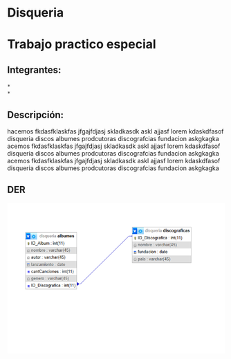 # Disqueria

# Trabajo practico especial

## Integrantes:
    * 
    *  

## Descripción:

hacemos fkdasfklaskfas jfgajfdjasj skladkasdk askl ajjasf
lorem   kdaskdfasof disqueria discos albumes prodcutoras discografcias fundacion askgkagka
acemos fkdasfklaskfas jfgajfdjasj skladkasdk askl ajjasf
lorem   kdaskdfasof disqueria discos albumes prodcutoras discografcias fundacion askgkagka
acemos fkdasfklaskfas jfgajfdjasj skladkasdk askl ajjasf
lorem   kdaskdfasof disqueria discos albumes prodcutoras discografcias fundacion askgkagka

## DER

![Diagrama Entidad Relación](/der.png)
